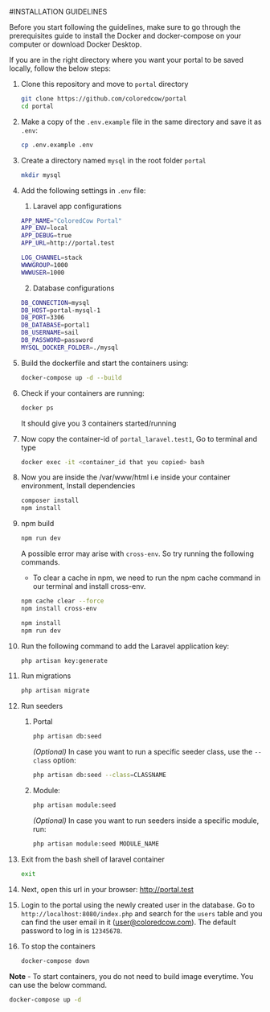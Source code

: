 #INSTALLATION GUIDELINES

Before you start following the guidelines, make sure to go through the prerequisites guide to install the Docker and docker-compose on your computer or download Docker Desktop.

If you are in the right directory where you want your portal to be saved locally, follow the below steps:

1. Clone this repository and move to `portal` directory
   ```sh
   git clone https://github.com/coloredcow/portal
   cd portal
   ```

2. Make a copy of the `.env.example` file in the same directory and save it as `.env`:
   ```sh
   cp .env.example .env	
   ```
3. Create a directory named `mysql` in the root folder `portal`
   ```sh
   mkdir mysql
   ```
4. Add the following settings in `.env` file:
    1. Laravel app configurations
    ```sh
    APP_NAME="ColoredCow Portal"
    APP_ENV=local
    APP_DEBUG=true
    APP_URL=http://portal.test
    
    LOG_CHANNEL=stack
    WWWGROUP=1000
    WWWUSER=1000
    ```

    2. Database configurations

    ```sh
    DB_CONNECTION=mysql
    DB_HOST=portal-mysql-1
    DB_PORT=3306
    DB_DATABASE=portal1
    DB_USERNAME=sail
    DB_PASSWORD=password
    MYSQL_DOCKER_FOLDER=./mysql
    ```
	
5. Build the dockerfile and start the containers using:
   	```sh
   	docker-compose up -d --build
   	```
  
6. Check if your containers are running:
   	```sh
   	docker ps
   	```
   It should give you 3 containers started/running
  	 
7. Now copy the container-id of `portal_laravel.test1`,
   Go to terminal and type
	```sh
 	docker exec -it <container_id that you copied> bash
   	```   
8. Now you are inside the /var/www/html i.e inside your container environment,
     Install dependencies
   ```sh
   composer install
   npm install
   ```

9. npm build
   ```sh
   npm run dev
   ```
    A possible error may arise with `cross-env`. So try running the following commands.
    - To clear a cache in npm, we need to run the npm cache command in our terminal and install cross-env.
   ```sh
   npm cache clear --force
   npm install cross-env

   npm install
   npm run dev
   ```

10. Run the following command to add the Laravel application key:
    ```sh
    php artisan key:generate
    ```

11. Run migrations
    ```sh
    php artisan migrate
    ```

12. Run seeders
    1. Portal
        ```sh
        php artisan db:seed
        ```
        _(Optional)_ In case you want to run a specific seeder class, use the ```--class``` option:
        ```sh
        php artisan db:seed --class=CLASSNAME
        ```
    2. Module:
        ```sh
        php artisan module:seed
        ```
        _(Optional)_ In case you want to run seeders inside a specific module, run:
        ```sh
        php artisan module:seed MODULE_NAME
        ```

13. Exit from the bash shell of laravel container
    ```sh
    exit
    ```
14. Next, open this url in your browser: http://portal.test
15. Login to the portal using the newly created user in the database. Go to `http://localhost:8080/index.php` and search for the `users` table and you can find the user email in it (user@coloredcow.com). The default password to log in is `12345678`.

16. To stop the containers
    ```sh
    docker-compose down
    ```

**Note** -  To start containers, you do not need to build image everytime.
    You can use the below command.
```sh
docker-compose up -d
```

